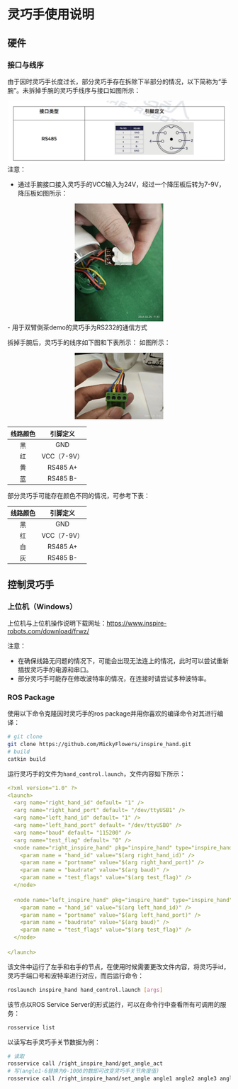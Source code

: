 # 灵巧手使用说明

## 硬件

### 接口与线序

由于因时灵巧手长度过长，部分灵巧手存在拆除下半部分的情况，以下简称为“手腕”。未拆掉手腕的灵巧手线序与接口如图所示：
<div align=center>
<img src="images/Screenshot 2024-03-06 at 19.25.02.png" alt="Screenshot 2024-03-06 at 19.25.02" width="500px" />
</div>
注意：

- 通过手腕接口接入灵巧手的VCC输入为24V，经过一个降压板后转为7-9V，降压板如图所示：
<div align=center>
<img src="images/image-20240306192330229.png" alt="image-20240306192330229" width="200px" />
</div>
- 用于双臂倒茶demo的灵巧手为RS232的通信方式

拆掉手腕后，灵巧手的线序如下图和下表所示：
如图所示：
<div align=center>
<img src="images/image-20240306192444281.png" alt="image-20240306192444281" width="200px" />
</div>

| 线路颜色 |  引脚定义   |
| :------: | :---------: |
|    黑    |     GND     |
|    红    | VCC（7-9V） |
|    黄    |  RS485 A+   |
|    蓝    |  RS485 B-   |

部分灵巧手可能存在颜色不同的情况，可参考下表：

| 线路颜色 |  引脚定义   |
| :------: | :---------: |
|    黑    |     GND     |
|    红    | VCC（7-9V） |
|    白    |  RS485 A+   |
|    灰    |  RS485 B-   |

## 控制灵巧手

### 上位机（Windows）

上位机与上位机操作说明下载网址：https://www.inspire-robots.com/download/frwz/

注意：

- 在确保线路无问题的情况下，可能会出现无法连上的情况，此时可以尝试重新插拔灵巧手的电源和串口。
- 部分灵巧手可能存在修改波特率的情况，在连接时请尝试多种波特率。

### ROS Package

使用以下命令克隆因时灵巧手的ros package并用你喜欢的编译命令对其进行编译：

```bash
# git clone 
git clone https://github.com/MickyFlowers/inspire_hand.git
# build
catkin build
```

运行灵巧手的文件为`hand_control.launch`，文件内容如下所示：

```yaml
<?xml version="1.0" ?>
<launch>
  <arg name="right_hand_id" default= "1" />
  <arg name="right_hand_port" default= "/dev/ttyUSB1" />
  <arg name="left_hand_id" default= "1" />
  <arg name="left_hand_port" default= "/dev/ttyUSB0" />
  <arg name="baud" default= "115200" />
  <arg name="test_flag" default= "0" />
  <node name="right_inspire_hand" pkg="inspire_hand" type="inspire_hand" output="screen" >
    <param name = "hand_id" value="$(arg right_hand_id)" />
    <param name = "portname" value="$(arg right_hand_port)" />
    <param name = "baudrate" value="$(arg baud)" />
    <param name = "test_flags" value="$(arg test_flag)" />
  </node>
  
  <node name="left_inspire_hand" pkg="inspire_hand" type="inspire_hand" output="screen" >
    <param name = "hand_id" value="$(arg left_hand_id)" />
    <param name = "portname" value="$(arg left_hand_port)" />
    <param name = "baudrate" value="$(arg baud)" />
    <param name = "test_flags" value="$(arg test_flag)" />
  </node>
  
</launch>
```

该文件中运行了左手和右手的节点，在使用时候需要更改文件内容，将灵巧手id，灵巧手端口号和波特率进行对应，而后运行命令：

```bash
roslaunch inspire_hand hand_control.launch [args]
```

该节点以ROS Service Server的形式运行，可以在命令行中查看所有可调用的服务：

```bash
rosservice list
```

以读写右手灵巧手关节数据为例：

```bash
# 读取
rosservice call /right_inspire_hand/get_angle_act
# 写(angle1-6替换为0-1000的数即可改变灵巧手关节角度值)
rosservice call /right_inspire_hand/set_angle angle1 angle2 angle3 angle4 angle5 angle6
```

